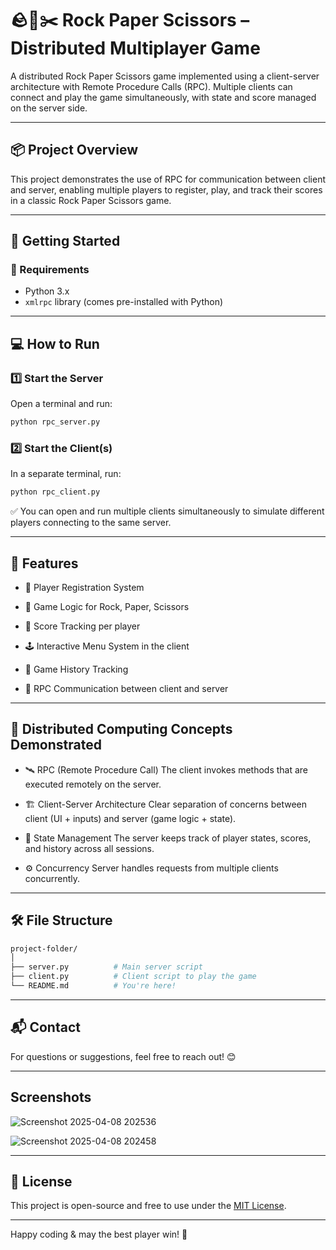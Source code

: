 # 🪨📄✂️ Rock Paper Scissors – Distributed Multiplayer Game

A distributed Rock Paper Scissors game implemented using a client-server architecture with Remote Procedure Calls (RPC). Multiple clients can connect and play the game simultaneously, with state and score managed on the server side.


---

## 📦 Project Overview

This project demonstrates the use of RPC for communication between client and server, enabling multiple players to register, play, and track their scores in a classic Rock Paper Scissors game.


---

## 🚀 Getting Started

### 🔧 Requirements

- Python 3.x
- `xmlrpc` library (comes pre-installed with Python)


---

## 💻 How to Run

### 1️⃣ Start the Server

Open a terminal and run:

```bash
python rpc_server.py
```
### 2️⃣ Start the Client(s)

In a separate terminal, run:

```bash
python rpc_client.py
```
✅ You can open and run multiple clients simultaneously to simulate different players connecting to the same server.


---

## 🎯 Features
- 👤 Player Registration System

- 🧠 Game Logic for Rock, Paper, Scissors

- 🏅 Score Tracking per player

- 🕹️ Interactive Menu System in the client

- 📜 Game History Tracking

- 🔁 RPC Communication between client and server


---

## 🧠 Distributed Computing Concepts Demonstrated
- 🛰️ RPC (Remote Procedure Call)
The client invokes methods that are executed remotely on the server.

- 🏗️ Client-Server Architecture
Clear separation of concerns between client (UI + inputs) and server (game logic + state).

- 🧾 State Management
The server keeps track of player states, scores, and history across all sessions.

- ⚙️ Concurrency
Server handles requests from multiple clients concurrently.


---

## 🛠️ File Structure

```bash
project-folder/
│
├── server.py          # Main server script
├── client.py          # Client script to play the game
└── README.md          # You're here!
```
---

## 📬 Contact
For questions or suggestions, feel free to reach out! 😊


---
## Screenshots

![Screenshot 2025-04-08 202536](https://github.com/user-attachments/assets/19a4a3ab-7f70-4e08-b32d-41fcdaf3a6ce)

![Screenshot 2025-04-08 202458](https://github.com/user-attachments/assets/a93177e8-e868-4646-a32b-50509eb59f7e)


---
## 📄 License
This project is open-source and free to use under the [MIT License](https://opensource.org/licenses/MIT).

---

Happy coding & may the best player win! 🎉

